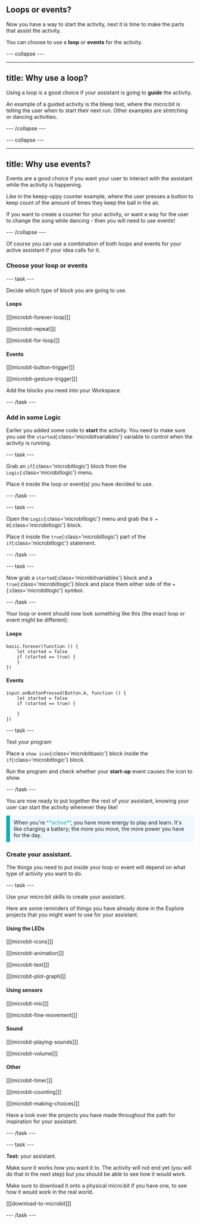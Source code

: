 ## Loops or events?

Now you have a way to start the activity, next it is time to make the parts that assist the activity. 

You can choose to use a **loop** or **events** for the activity. 

--- collapse ---

---
title: Why use a loop?
---

Using a loop is a good choice if your assistant is going to **guide** the activity.

An example of a guided activity is the bleep test, where the micro:bit is telling the user when to start their next run. Other examples are stretching or dancing activities.

--- /collapse ---

--- collapse ---

---
title: Why use events?
---

Events are a good choice if you want your user to interact with the assistant while the activity is happening. 

Like in the keepy-uppy counter example, where the user presses a button to keep count of the amount of times they keep the ball in the air. 

If you want to create a counter for your activity, or want a way for the user to change the song while dancing - then you will need to use events!

--- /collapse ---

Of course you can use a combination of both loops and events for your active assistant if your idea calls for it. 

### Choose your loop or events

--- task ---

Decide which type of block you are going to use.

#### Loops

[[[microbit-forever-loop]]]

[[[microbit-repeat]]]

[[[microbit-for-loop]]]

#### Events

[[[microbit-button-trigger]]]

[[[microbit-gesture-trigger]]]

Add the blocks you need into your Workspace.

--- /task ---

### Add in some Logic

Earlier you added some code to **start** the activity. You need to make sure you use the `started`{:class='microbitvariables'} variable to control when the activity is running. 

--- task ---

Grab an `if`{:class='microbitlogic'} block from the `Logic`{:class='microbitlogic'} menu. 

Place it inside the loop or event(s) you have decided to use.

--- /task ---

--- task ---

Open the `Logic`{:class='microbitlogic'} menu and grab the `0 = 0`{:class='microbitlogic'} block. 

Place it inside the `true`{:class='microbitlogic'} part of the `if`{:class='microbitlogic'} statement.

--- /task ---

--- task ---

Now grab a `started`{:class='microbitvariables'} block and a `true`{:class='microbitlogic'} block and place them either side of the `=`{:class='microbitlogic'} symbol. 

--- /task ---

Your loop or event should now look something like this (the exact loop or event might be different):

#### Loops

```microbit
basic.forever(function () {
    let started = false
    if (started == true) {
    }
})
```

#### Events

```microbit
input.onButtonPressed(Button.A, function () {
    let started = false
    if (started == true) {
    	
    }
})
```

--- task ---

Test your program

Place a `show icon`{:class='microbitbasic'} block inside the `if`{:class='microbitlogic'} block. 

Run the program and check whether your **start-up** event causes the icon to show. 

--- /task ---

You are now ready to put together the rest of your assistant, knowing your user can start the activity whenever they like! 

<p style="border-left: solid; border-width:10px; border-color: #0faeb0; background-color: aliceblue; padding: 10px;">
  When you're <span style="color: #0faeb0">**active**</span>, you have more energy to play and learn. It's like charging a battery; the more you move, the more power you have for the day.
</p>

### Create your assistant. 

The things you need to put inside your loop or event will depend on what type of activity you want to do. 

--- task ---

Use your micro:bit skills to create your assistant. 

Here are some reminders of things you have already done in the Explore projects that you might want to use for your assistant.

#### Using the LEDs

[[[microbit-icons]]]

[[[microbit-animation]]]

[[[microbit-text]]]

[[[microbit-plot-graph]]]

#### Using sensors

[[[microbit-mic]]]

[[[microbit-fine-movement]]]

#### Sound

[[[microbit-playing-sounds]]]

[[[microbit-volume]]]

#### Other

[[[microbit-timer]]]

[[[microbit-counting]]]

[[[microbit-making-choices]]]

Have a look over the projects you have made throughout the path for inspiration for your assistant.

--- /task ---

--- task ---

**Test:** your assistant. 

Make sure it works how you want it to. The activity will not end yet (you will do that in the next step) but you should be able to see how it would work. 

Make sure to download it onto a physical micro:bit if you have one, to see how it would work in the real world. 

[[[download-to-microbit]]]

--- /task ---